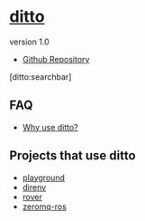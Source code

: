 # [ditto]()
version 1.0

- [Github Repository](http://github.com/PurdueAgComm/Agriculture-Documentation)

[ditto:searchbar]

## FAQ
- [Why use ditto?](#docs/why_use_ditto)

## Projects that use ditto
- [playground](http://chutsu.github.io/playground)
- [direnv](http://direnv.net)
- [rover](http://wallarelvo.github.io/rover)
- [zeromq-ros](http://wallarelvo.github.io/zeromq-ros)
